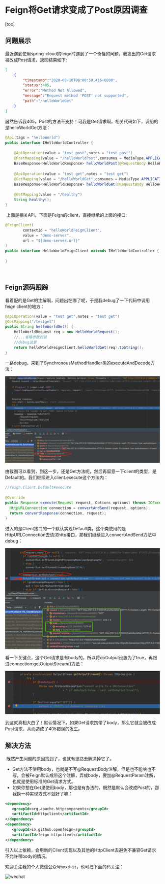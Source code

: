 # Feign将Get请求变成了Post原因调查

[toc]

## 问题展示

​		最近遇到使用spring-cloud的feign时遇到了一个奇怪的问题，我发出的Get请求被改成Post请求，返回结果如下:

```json
[
    {
        "timestamp":"2020-08-10T08:00:58.416+0000",
        "status":405,
        "error":"Method Not Allowed",
        "message":"Request method 'POST' not supported",
        "path":"/helloWorldGet"
    }
]
```

​		居然告诉我405，Post的方法不支持！可我是Get请求啊，相关代码如下，调用的是helloWorldGet方法：

```java
@Api(tags = "helloWorld")
public interface IHelloWorldController {

    @ApiOperation(value = "test post",notes = "test post")
    @PostMapping(value = "/helloWorldPost",consumes = MediaType.APPLICATION_JSON_VALUE)
    BaseResponse<HelloWorldResponse> helloWorldPost(@RequestBody HelloWorldRequest req);

    @ApiOperation(value = "test get",notes = "test get")
    @GetMapping(value = "/helloWorldGet",consumes = MediaType.APPLICATION_JSON_VALUE)
    BaseResponse<HelloWorldResponse> helloWorldGet(@RequestBody HelloWorldRequest req);

    @GetMapping(value = "/healthy")
    String healthy();
}
```

​		上面是相关API，下面是Feign的client，直接继承的上面的接口:

```java
@FeignClient(
        contextId = "helloWorldFeignClient",
        value = "demo-server",
        url = "${demo-server.url}"
)
public interface HelloWorldFeignClient extends IHelloWorldController {

}
```

​		

## Feign源码跟踪

​		看着配的是Get的注解啊，问题出在哪了呢，于是我debug了一下代码中调用feign client的地方：

```java
@ApiOperation(value = "test get",notes = "test get")
@GetMapping("/testget")
public String helloWorldGet() {
    HelloWorldRequest req = new HelloWorldRequest();
    //...省略参数封装
  	//debug这里
    return helloWorldFeignClient.helloWorldGet(req).toString();
}
```

​		一路debug，来到了SynchronousMethodHandler类的executeAndDecode方法：

![](./pic/executeAndDecode-debug.png)

​		由截图可以看到，到这一步，还是Get方法呢，然后再留意一下client的类型，是Default的。我们继续进入client.execute这个方法内：

```java
//feign.Client.Default#execute

@Override
public Response execute(Request request, Options options) throws IOException {
  HttpURLConnection connection = convertAndSend(request, options);
  return convertResponse(connection, request);
}
```

​		进入的是Client接口的一个默认实现Default类，这个类使用的是HttpURLConnection去请求http接口，那我们继续进入convertAndSend方法中debug：

![convertAndSend-debug](./pic/convertAndSend-debug.png)

​		看一下关键点，这个Get请求是有body的，所以将doOutput设置为了true，再跟进connection.getOutputStream()方法：

![getOutputStream0-debug](./pic/getOutputStream0-debug.png)

​		到这就真相大白了！默认情况下，如果Get请求携带了body，那么它就会被改成Post请求，从而造成了405错误的发生。



## 解决方法

​		既然产生问题的原因找到了，也就有思路去解决掉它了。

* Get方法不使用body，也就是不写@RequestBody注解，但是也不能啥也不写，会被Feign默认成带这个注解，弄成body，要加@RequestParam注解，也就是使用标准的Get请求方式。
* 如果你想在Get里使用body，那也是有办法的，既然是默认会改成Post的，那我换一种实现方式不就好了嘛：

```xml
<dependency>
   <groupId>org.apache.httpcomponents</groupId>
   <artifactId>httpclient</artifactId>
</dependency>
<dependency>
   <groupId>io.github.openfeign</groupId>
   <artifactId>feign-httpclient</artifactId>
</dependency>
```

​		引入以上依赖，会用新的Client实现以及其他的HttpClient去避免不兼容Get请求不允许带body的情况。



欢迎关注我的个人微信公众号`ymxd-it`，也可扫下面的码关注：

![wechat](../wechat.png)


